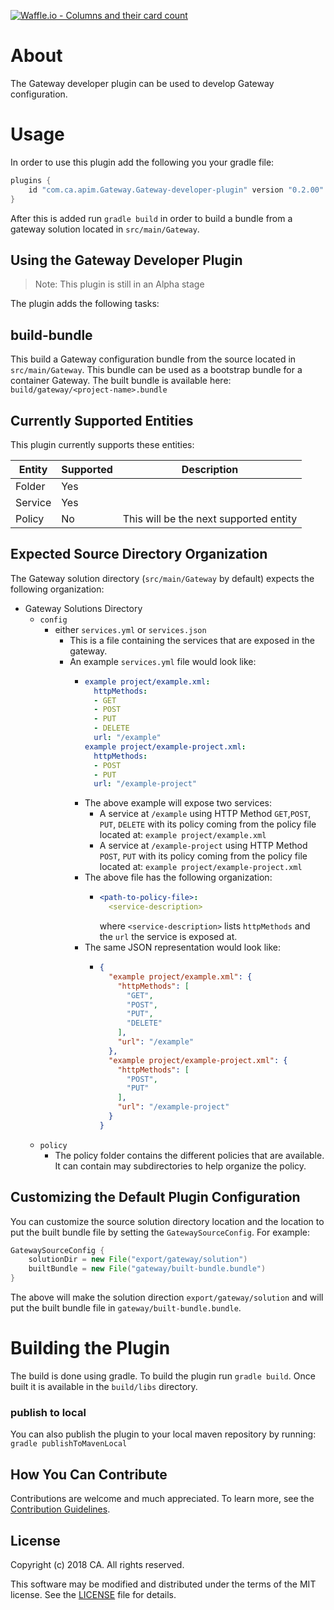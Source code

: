 [![Waffle.io - Columns and their card count](https://badge.waffle.io/ca-api-Gateway/Gateway-developer-plugin.svg?columns=all)](https://waffle.io/ca-api-Gateway/Gateway-developer-plugin)

# About
The Gateway developer plugin can be used to develop Gateway configuration.

# Usage
In order to use this plugin add the following you your gradle file:

```groovy
plugins {
    id "com.ca.apim.Gateway.Gateway-developer-plugin" version "0.2.00"
}
```

After this is added run `gradle build` in order to build a bundle from a gateway solution located in `src/main/Gateway`.

## Using the Gateway Developer Plugin
> Note: This plugin is still in an Alpha stage

The plugin adds the following tasks:

## build-bundle
This build a Gateway configuration bundle from the source located in `src/main/Gateway`. This bundle can be used as a bootstrap bundle for a container Gateway. The built bundle is available here: `build/gateway/<project-name>.bundle`

## Currently Supported Entities
This plugin currently supports these entities:

Entity | Supported | Description
--- | --- | ---
Folder | Yes | 
Service | Yes | 
Policy | No | This will be the next supported entity

## Expected Source Directory Organization
The Gateway solution directory (`src/main/Gateway` by default) expects the following organization:

* Gateway Solutions Directory
  * `config`
    * either `services.yml` or `services.json`
      * This is a file containing the services that are exposed in the gateway.
      * An example `services.yml` file would look like:
        * ```yaml
          example project/example.xml:
            httpMethods:
            - GET
            - POST
            - PUT
            - DELETE
            url: "/example"
          example project/example-project.xml:
            httpMethods:
            - POST
            - PUT
            url: "/example-project"
          ```
        * The above example will expose two services:
          * A service at `/example` using HTTP Method `GET`,`POST`, `PUT`, `DELETE` with its policy coming from the policy file located at: `example project/example.xml`
          * A service at `/example-project` using HTTP Method `POST`, `PUT` with its policy coming from the policy file located at: `example project/example-project.xml`
        * The above file has the following organization:
          * ```yaml
            <path-to-policy-file>:
              <service-description>
            ```
            where `<service-description>` lists `httpMethods` and the `url` the service is exposed at.
        * The same JSON representation would look like:
          * ```json
            {
              "example project/example.xml": {
                "httpMethods": [
                  "GET",
                  "POST",
                  "PUT",
                  "DELETE"
                ],
                "url": "/example"
              },
              "example project/example-project.xml": {
                "httpMethods": [
                  "POST",
                  "PUT"
                ],
                "url": "/example-project"
              }
            }
            ```
  * `policy`
    * The policy folder contains the different policies that are available. It can contain may subdirectories to help organize the policy.

## Customizing the Default Plugin Configuration
You can customize the source solution directory location and the location to put the built bundle file by setting the `GatewaySourceConfig`. For example:
```groovy
GatewaySourceConfig {
    solutionDir = new File("export/gateway/solution")
    builtBundle = new File("gateway/built-bundle.bundle")
}
```
The above will make the solution direction `export/gateway/solution` and will put the built bundle file in `gateway/built-bundle.bundle`.

# Building the Plugin
The build is done using gradle. To build the plugin run ```gradle build```. Once built it is available in the `build/libs` directory. 

### publish to local
You can also publish the plugin to your local maven repository by running:
```gradle publishToMavenLocal```

## How You Can Contribute
Contributions are welcome and much appreciated. To learn more, see the [Contribution Guidelines][contributing].

## License

Copyright (c) 2018 CA. All rights reserved.

This software may be modified and distributed under the terms
of the MIT license. See the [LICENSE][license-link] file for details.


 [license-link]: /LICENSE
 [contributing]: /CONTRIBUTING.md
